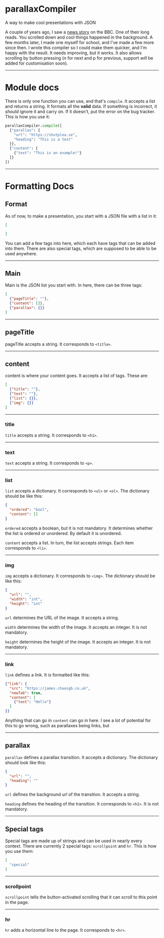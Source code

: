 # parallaxCompiler

A way to make cool presentations with JSON

A couple of years ago, I saw a [news story](https://www.bbc.co.uk/news/resources/idt-sh/who_stole_burmas_royal_ruby) on the BBC. One of their long reads. You scrolled down and cool things happened in the background. A few months later, I made one myself for school, and I've made a few more since then. I wrote this compiler so I could make them quicker, and I'm happy with the result. It needs improving, but it works. It also allows scrolling by button pressing (n for next and p for previous, support *will* be added for customisation soon).

---

# Module docs

There is only one function you can use, and that's `compile`. It accepts a list and returns a string. It formats all the **valid** data. If something is incorrect, it *should* ignore it and carry on. If it doesn't, put the error on the bug tracker. This is how you use it:
```python
parallaxCompiler.compile([
  {"parallax": {
    "url": "https://shutplea.se",
    "heading": "This is a test"
  }},
  {"content": [
    {"text": "This is an example!"}
  ]}
])
```

---

# Formatting Docs

## Format

As of now, to make a presentation, you start with a JSON file with a list in it:

```json
[

]
```

You can add a few tags into here, which each have tags that can be added into them. There are also special tags, which are supposed to be able to be used anywhere.

---

## Main

Main is the JSON list you start with. In here, there can be three tags:
```json
[
  {"pageTitle": ""},
  {"content": []},
  {"parallax": {}}
]
```

---

## pageTitle

pageTitle accepts a string. It corresponds to `<title>`.

---

## content

content is where your content goes. It accepts a list of tags. These are:
```json
[
  {"title": ""},
  {"text": ""},
  {"list": {}},
  {"img": {}}
]
```
---

### title

`title` accepts a string. It corresponds to `<h1>`.

---

### text

`text` accepts a string. It corresponds to `<p>`.

---

### list

`list` accepts a dictionary. It corresponds to `<ul>` or `<ol>`. The dictionary should be like this:

```json
{
  "ordered": "bool",
  "content": []
}
```

`ordered` accepts a boolean, but it is not mandatory. It determines whether the list is ordered or unordered. By default it is unordered.

`content` accepts a list. In turn, the list accepts strings. Each item corresponds to `<li>`.

---

### img

`img` accepts a dictionary. It corresponds to `<img>`. The dictionary should be like this:

```json
{
  "url": "",
  "width": "int",
  "height": "int"
}
```

`url` determines the URL of the image. It accepts a string.

`width` determines the width of the image. It accepts an integer. It is not mandatory.

`height` determines the height of the image. It accepts an integer. It is not mandatory.

---

### link

`link` defines a link. It is formatted like this:
```json
{"link": {
  "src": "https://james.chaosgb.co.uk",
  "newTab": true,
  "content": [
    {"text": "Hello"}
  ]
}}
```
Anything that can go in `content` can go in here. I see a lot of potential for this to go wrong, such as parallaxes being links, but 

---

## parallax

`parallax` defines a parallax transition. It accepts a dictionary. The dictionary should look like this:

```json
{
  "url": "",
  "heading": ""
}
```

`url` defines the background url of the transition. It accepts a string.

`heading` defines the heading of the transition. It corresponds to `<h1>`. It is not mandatory.

---

## Special tags

Special tags are made up of strings and can be used in nearly every context. There are currently 2 special tags: `scrollpoint` and `hr`. This is how you use them:

```json
[
  "special"
]
```

---

### scrollpoint

`scrollpoint` tells the button-activated scrolling that it can scroll to this point in the page.

---

### hr

`hr` adds a horizontal line to the page. It corresponds to `<hr>`.
